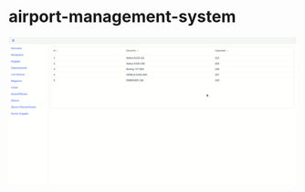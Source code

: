 # airport-management-system

![demo](https://github.com/dianapaula19/airport-management-system/blob/master/airport-management-system-demo.gif)
